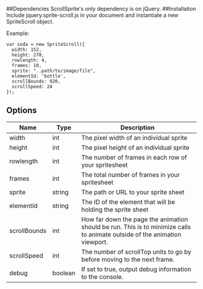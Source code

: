 ##Dependencies
ScrollSprite's only dependency is on jQuery.
##Installation
Include jquery.sprite-scroll.js in your document and instantiate a new SpriteScroll object.

Example:
```
var soda = new SpriteScroll({
  width: 152,
  height: 270,
  rowlength: 4,
  frames: 10,
  sprite: "..path/to/image/file",
  elementId: 'bottle',
  scrollBounds: 920,
  scrollSpeed: 24
});
```

## Options
Name | Type | Description
--- | --- | ---
width | int | The pixel width of an individual sprite
height | int | The pixel height of an individual sprite
rowlength | int | The number of frames in each row of your spritesheet
frames | int | The total number of frames in your spritesheet
sprite | string | The path or URL to your sprite sheet
elementId | string | The ID of the element that will be holding the sprite sheet
scrollBounds | int | How far down the page the animation should be run. This is to minimize calls to animate outside of the animation viewport.
scrollSpeed | int | The number of scrollTop units to go by before moving to the next frame.
debug | boolean | If set to true, output debug information to the console.
